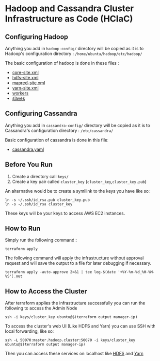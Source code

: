 # Hadoop and Cassandra Cluster Infrastructure as Code (HCIaC)

## Configuring Hadoop
Anything you add in `hadoop-config/` directory will be copied as it is to Hadoop's configuration directory : `/home/ubuntu/hadoop/etc/hadoop/` 

The basic configuration of hadoop is done in these files :

* [core-site.xml](hadoop-config/core-site.xml)
* [hdfs-site.xml](hadoop-config/hdfs-site.xml)
* [mapred-site.xml](hadoop-config/mapred-site.xml)
* [yarn-site.xml](hadoop-config/yarn-site.xml)
* [workers](hadoop-config/workers)
* [slaves](hadoop-config/slaves)

## Configuring Cassandra
Anything you add in `cassandra-config/` directory will be copied as it is to Cassandra's configuration directory : `/etc/cassandra/` 

Basic configuration of cassandra is done in this file:
* [cassandra.yaml](cassandra-config/cassandra.yaml)

## Before You Run

1. Create a directory call `keys/`
2. Create a key pair called `cluster_key` (`cluster_key`,`cluster_key.pub`)

An alternative would be to create a symilink to the keys you have like so:
```shell script
ln -s ~/.ssh/id_rsa.pub cluster_key.pub
ln -s ~/.ssh/id_rsa cluster_key
```

These keys will be your keys to access AWS EC2 instances.

## How to Run

Simply run the following command :
```shell script
terraform apply
```

The following command will apply the infrastructure without approval request and will save the output to a file for later debugging if necessary.
```shell script
terraform apply -auto-approve 2>&1 | tee log-$(date '+%Y-%m-%d_%H-%M-%S').out
```


## How to Access the Cluster

After terraform applies the infrastructure successfully you can run the following to access the Admin Node

```shell script
ssh -i keys/cluster_key ubuntu@$(terraform output manager-ip)
``` 

To access the cluster's web UI (Like HDFS and Yarn) you can use SSH with local forwarding, like so:
```shell script
ssh -L 50070:master.hadoop.cluster:50070 -i keys/cluster_key ubuntu@$(terraform output manager-ip)
``` 
Then you can access these services on localhost like [HDFS](http://localhost:50070/) and [Yarn](http://localhost:8088/)
